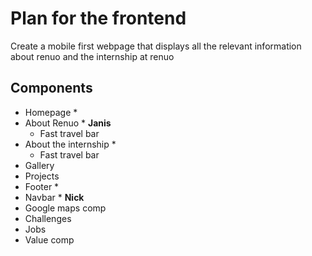 # Plan for the frontend

Create a mobile first webpage that displays all the relevant information about renuo and the internship at renuo

## Components

* Homepage *
* About Renuo * **Janis**
  * Fast travel bar
* About the internship *
  * Fast travel bar
* Gallery
* Projects
* Footer *
* Navbar * **Nick**
* Google maps comp
* Challenges
* Jobs
* Value comp
